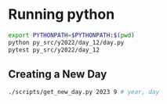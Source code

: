 # Running python

```bash
export PYTHONPATH=$PYTHONPATH:$(pwd)
python py_src/y2022/day_12/day.py
pytest py_src/y2022/day_12
```

## Creating a New Day

```bash
./scripts/get_new_day.py 2023 9 # year, day
```
